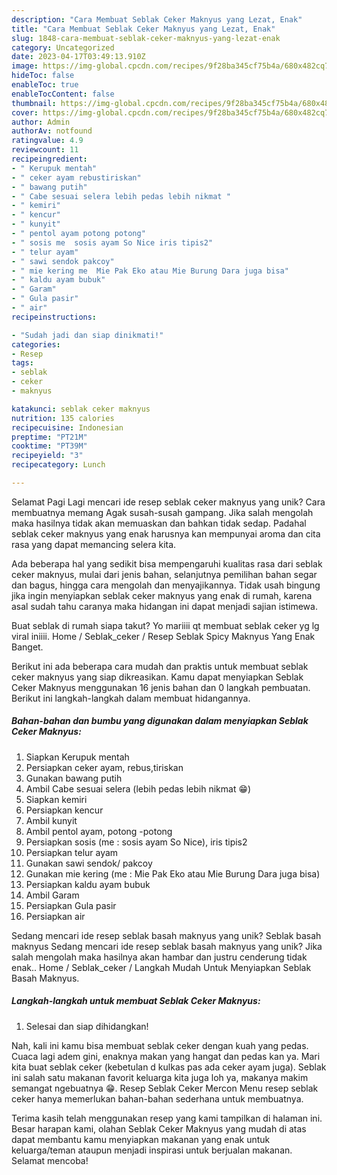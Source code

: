 ```yaml
---
description: "Cara Membuat Seblak Ceker Maknyus yang Lezat, Enak"
title: "Cara Membuat Seblak Ceker Maknyus yang Lezat, Enak"
slug: 1848-cara-membuat-seblak-ceker-maknyus-yang-lezat-enak
category: Uncategorized
date: 2023-04-17T03:49:13.910Z
image: https://img-global.cpcdn.com/recipes/9f28ba345cf75b4a/680x482cq70/seblak-ceker-maknyus-foto-resep-utama.jpg
hideToc: false
enableToc: true
enableTocContent: false
thumbnail: https://img-global.cpcdn.com/recipes/9f28ba345cf75b4a/680x482cq70/seblak-ceker-maknyus-foto-resep-utama.jpg
cover: https://img-global.cpcdn.com/recipes/9f28ba345cf75b4a/680x482cq70/seblak-ceker-maknyus-foto-resep-utama.jpg
author: Admin
authorAv: notfound
ratingvalue: 4.9
reviewcount: 11
recipeingredient:
- " Kerupuk mentah"
- " ceker ayam rebustiriskan"
- " bawang putih"
- " Cabe sesuai selera lebih pedas lebih nikmat "
- " kemiri"
- " kencur"
- " kunyit"
- " pentol ayam potong potong"
- " sosis me  sosis ayam So Nice iris tipis2"
- " telur ayam"
- " sawi sendok pakcoy"
- " mie kering me  Mie Pak Eko atau Mie Burung Dara juga bisa"
- " kaldu ayam bubuk"
- " Garam"
- " Gula pasir"
- " air"
recipeinstructions:

- "Sudah jadi dan siap dinikmati!"
categories:
- Resep
tags:
- seblak
- ceker
- maknyus

katakunci: seblak ceker maknyus 
nutrition: 135 calories
recipecuisine: Indonesian
preptime: "PT21M"
cooktime: "PT39M"
recipeyield: "3"
recipecategory: Lunch

---
```



Selamat Pagi Lagi mencari ide resep seblak ceker maknyus yang unik? Cara membuatnya memang Agak susah-susah gampang. Jika salah mengolah maka hasilnya tidak akan memuaskan dan bahkan tidak sedap. Padahal seblak ceker maknyus yang enak harusnya kan mempunyai aroma dan cita rasa yang dapat memancing selera kita.


Ada beberapa hal yang sedikit bisa mempengaruhi kualitas rasa dari seblak ceker maknyus, mulai dari jenis bahan, selanjutnya pemilihan bahan segar dan bagus, hingga cara mengolah dan menyajikannya. Tidak usah bingung jika ingin menyiapkan seblak ceker maknyus yang enak di rumah, karena asal sudah tahu caranya maka hidangan ini dapat menjadi sajian istimewa.

Buat seblak di rumah siapa takut? Yo mariiii qt membuat seblak ceker yg lg viral iniiii. Home / Seblak_ceker / Resep Seblak Spicy Maknyus Yang Enak Banget.


Berikut ini ada beberapa cara mudah dan praktis untuk membuat seblak ceker maknyus yang siap dikreasikan. Kamu dapat menyiapkan Seblak Ceker Maknyus menggunakan 16 jenis bahan dan 0 langkah pembuatan. Berikut ini langkah-langkah dalam membuat hidangannya.

<!--inarticleads1-->

##### Bahan-bahan dan bumbu yang digunakan dalam menyiapkan Seblak Ceker Maknyus:

1. Siapkan  Kerupuk mentah
1. Persiapkan  ceker ayam, rebus,tiriskan
1. Gunakan  bawang putih
1. Ambil  Cabe sesuai selera (lebih pedas lebih nikmat 😁)
1. Siapkan  kemiri
1. Persiapkan  kencur
1. Ambil  kunyit
1. Ambil  pentol ayam, potong -potong
1. Persiapkan  sosis (me : sosis ayam So Nice), iris tipis2
1. Persiapkan  telur ayam
1. Gunakan  sawi sendok/ pakcoy
1. Gunakan  mie kering (me : Mie Pak Eko atau Mie Burung Dara juga bisa)
1. Persiapkan  kaldu ayam bubuk
1. Ambil  Garam
1. Persiapkan  Gula pasir
1. Persiapkan  air


Sedang mencari ide resep seblak basah maknyus yang unik? Seblak basah maknyus Sedang mencari ide resep seblak basah maknyus yang unik? Jika salah mengolah maka hasilnya akan hambar dan justru cenderung tidak enak.. Home / Seblak_ceker / Langkah Mudah Untuk Menyiapkan Seblak Basah Maknyus. 

<!--inarticleads2-->

##### Langkah-langkah untuk membuat Seblak Ceker Maknyus:


1. Selesai dan siap dihidangkan!

Nah, kali ini kamu bisa membuat seblak ceker dengan kuah yang pedas. Cuaca lagi adem gini, enaknya makan yang hangat dan pedas kan ya. Mari kita buat seblak ceker (kebetulan d kulkas pas ada ceker ayam juga). Seblak ini salah satu makanan favorit keluarga kita juga loh ya, makanya makim semangat ngebuatnya 😁. Resep Seblak Ceker Mercon Menu resep seblak ceker hanya memerlukan bahan-bahan sederhana untuk membuatnya. 

Terima kasih telah menggunakan resep yang kami tampilkan di halaman ini. Besar harapan kami, olahan Seblak Ceker Maknyus yang mudah di atas dapat membantu kamu menyiapkan makanan yang enak untuk keluarga/teman ataupun menjadi inspirasi untuk berjualan makanan. Selamat mencoba!
